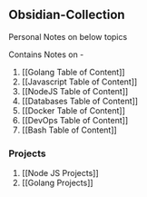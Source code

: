 ## Obsidian-Collection
Personal Notes on below topics

Contains Notes on - 
1. [[Golang Table of Content]]
2. [[Javascript Table of Content]]
3. [[NodeJS Table of Content]]
4. [[Databases Table of Content]]
5. [[Docker Table of Content]]
6. [[DevOps Table of Content]]
7. [[Bash Table of Content]]

### Projects
1. [[Node JS Projects]]
2. [[Golang Projects]]